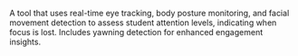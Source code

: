A tool that uses real-time eye tracking, body posture monitoring, and facial movement detection to assess student attention levels, indicating when focus is lost. 
Includes yawning detection for enhanced engagement insights.
